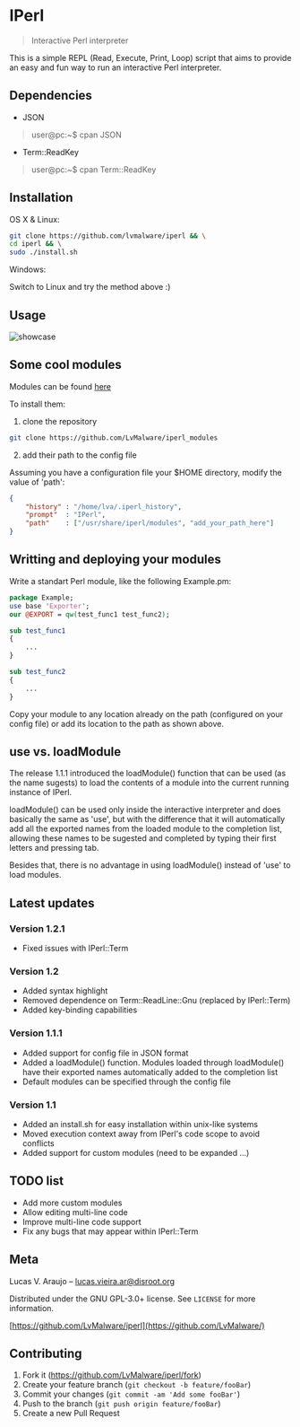 # IPerl
> Interactive Perl interpreter

This is a simple REPL (Read, Execute, Print, Loop) script that aims to provide an easy and fun way to run an interactive Perl interpreter.

## Dependencies
- JSON
> user@pc:~$ cpan JSON
- Term::ReadKey
> user@pc:~$ cpan Term::ReadKey
## Installation

OS X & Linux:

```bash
git clone https://github.com/lvmalware/iperl && \
cd iperl && \
sudo ./install.sh
```

Windows:

Switch to Linux and try the method above :)

## Usage

![showcase](https://user-images.githubusercontent.com/37661824/127336208-18fb984b-e17a-4c61-b10e-e39b9d0c834d.gif)


## Some cool modules

Modules can be found [here](https://github.com/LvMalware/iperl_modules)

To install them:

1. clone the repository

```bash
git clone https://github.com/LvMalware/iperl_modules
```

2. add their path to the config file

Assuming you have a configuration file your $HOME directory, modify the value of 'path':

```JSON
{
    "history" : "/home/lva/.iperl_history",
    "prompt"  : "IPerl",
    "path"    : ["/usr/share/iperl/modules", "add_your_path_here"]
}

```

## Writting and deploying your modules

Write a standart Perl module, like the following Example.pm:

```perl
package Example;
use base 'Exporter';
our @EXPORT = qw(test_func1 test_func2);

sub test_func1
{
    ...
}

sub test_func2
{
    ...
}
```

Copy your module to any location already on the path (configured on your config file) or add its location to the path as shown above.

## use vs. loadModule

The release 1.1.1 introduced the loadModule() function that can be used (as the name sugests) to load the contents of a module into the current running instance of IPerl.

loadModule() can be used only inside the interactive interpreter and does basically the same as 'use', but with the difference that it will automatically add all the exported names from the loaded module to the completion list, allowing these names to be sugested and completed by typing their first letters and pressing tab.

Besides that, there is no advantage in using loadModule() instead of 'use' to load modules.

## Latest updates

### Version 1.2.1
- Fixed issues with IPerl::Term

### Version 1.2
- Added syntax highlight
- Removed dependence on Term::ReadLine::Gnu (replaced by IPerl::Term)
- Added key-binding capabilities

### Version 1.1.1
- Added support for config file in JSON format
- Added a loadModule() function. Modules loaded through loadModule() have their exported names automatically added to the completion list
- Default modules can be specified through the config file

### Version 1.1
- Added an install.sh for easy installation within unix-like systems
- Moved execution context away from IPerl's code scope to avoid conflicts
- Added support for custom modules (need to be expanded ...)

## TODO list

- Add more custom modules
- Allow editing multi-line code
- Improve multi-line code support
- Fix any bugs that may appear within IPerl::Term

## Meta

Lucas V. Araujo – lucas.vieira.ar@disroot.org

Distributed under the GNU GPL-3.0+ license. See ``LICENSE`` for more information.

[https://github.com/LvMalware/iperl](https://github.com/LvMalware/)

## Contributing

1. Fork it (<https://github.com/LvMalware/iperl/fork>)
2. Create your feature branch (`git checkout -b feature/fooBar`)
3. Commit your changes (`git commit -am 'Add some fooBar'`)
4. Push to the branch (`git push origin feature/fooBar`)
5. Create a new Pull Request
